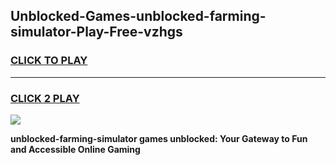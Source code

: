 
## Unblocked-Games-unblocked-farming-simulator-Play-Free-vzhgs
<h3>
<a href="https://premium76.site?title=unblocked-farming-simulator&ref=20M">CLICK TO PLAY</a></h3>
<hr>

<h3>
<a href="https://premium76.site?title=unblocked-farming-simulator&ref=20M">CLICK 2 PLAY</a>
  
</h3>

<a href="https://premium76.site?title=unblocked-farming-simulator&ref=19M"><img src="https://clearcache.store/games.png"></a>


**unblocked-farming-simulator games unblocked: Your Gateway to Fun and Accessible Online Gaming**

